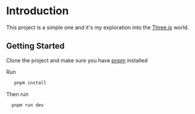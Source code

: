 # Introduction

This project is a simple one and it's my exploration into the [Three.js](https://threejs.org) world.

## Getting Started

Clone the project and make sure you have [pnpm](https://pnpm.io) installed

Run

```bash
   pnpm install
```

Then run

 ```bash
   pnpm run dev
```
